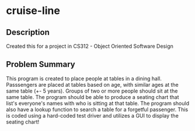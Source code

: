# cruise-line

## Description
Created this for a project in CS312 - Object Oriented Software Design 

## Problem Summary
This program is created to place people at tables in a dining hall. Passsengers are placed at tables based on age, with similar ages at the same table (+- 5 years). Groups of two or more people should sit at the same table. The program should be able to produce a seating chart that list's everyone's names with who is sitting at that table. The program should also have a lookup function to search a table for a forgetful passenger. This is coded using a hard-coded test driver and utilizes a GUI to display the seating chart!
